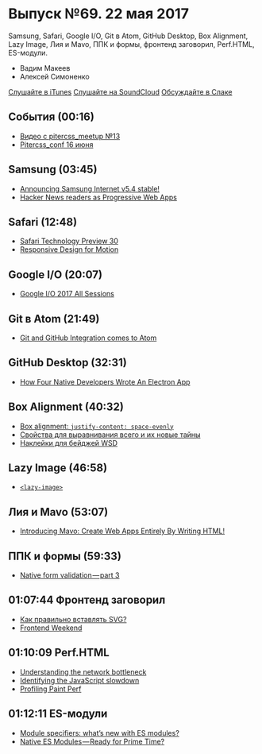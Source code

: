 # Выпуск №69. 22 мая 2017

Samsung, Safari, Google I/O, Git в Atom, GitHub Desktop, Box Alignment, Lazy Image, Лия и Mavo, ППК и формы, фронтенд заговорил, Perf.HTML, ES-модули.

- Вадим Макеев
- Алексей Симоненко

[Слушайте в iTunes](https://itunes.apple.com/ru/podcast/veb-standarty/id1080500016)
[Слушайте на SoundCloud](https://soundcloud.com/web-standards/episode-69)
[Обсуждайте в Слаке](http://slack.web-standards.ru/)

## События (00:16)

- [Видео с pitercss_meetup №13](https://youtu.be/b_3lqYrcY-4)
- [Pitercss_conf 16 июня](https://pitercss.com/)

## Samsung (03:45)

- [Announcing Samsung Internet v5.4 stable!](https://medium.com/p/fd941e0dcd58)
- [Hacker News readers as Progressive Web Apps](https://hnpwa.com/)

## Safari (12:48)

- [Safari Technology Preview 30](https://webkit.org/blog/7614/release-notes-for-safari-technology-preview-30/)
- [Responsive Design for Motion](https://webkit.org/blog/7551/responsive-design-for-motion/)

## Google I/O (20:07)

- [Google I/O 2017 All Sessions](https://www.youtube.com/playlist?list=PLOU2XLYxmsIKC8eODk_RNCWv3fBcLvMMy)

## Git в Atom (21:49)

- [Git and GitHub Integration comes to Atom](http://blog.atom.io/2017/05/16/git-and-github-integration-comes-to-atom.html)

## GitHub Desktop (32:31)

- [How Four Native Developers Wrote An Electron App](https://githubengineering.com/how-four-native-developers-wrote-an-electron-app/)

## Box Alignment (40:32)

- [Box alignment: `justify-content: space-evenly`](https://codepen.io/matuzo/pen/GmXVWo)
- [Свойства для выравнивания всего и их новые тайны](http://css-live.ru/articles-css/svojstva-dlya-vyravnivaniya-vsego-i-ix-novye-tajny.html)
- [Наклейки для бейджей WSD](https://github.com/web-standards-ru/stickers)

## Lazy Image (46:58)

- [`<lazy-image>`](https://meowni.ca/lazy-image/)

## Лия и Mavo (53:07)

- [Introducing Mavo: Create Web Apps Entirely By Writing HTML!](https://www.smashingmagazine.com/2017/05/introducing-mavo/)

## ППК и формы (59:33)

- [Native form validation — part 3](https://medium.com/p/8e643e1dd06)

## 01:07:44 Фронтенд заговорил

- [Как правильно вставлять SVG?](https://youtu.be/TNX0-JLdM_U)
- [Frontend Weekend](https://soundcloud.com/frontend-weekend)

## 01:10:09 Perf.HTML

- [Understanding the network bottleneck](https://youtu.be/xpsrtYcBy10)
- [Identifying the JavaScript slowdown](https://youtu.be/W4zp79QyDXA)
- [Profiling Paint Perf](https://youtu.be/Wfxm56ttAmE)

## 01:12:11 ES-модули

- [Module specifiers: what’s new with ES modules?](http://2ality.com/2017/05/es-module-specifiers.html)
- [Native ES Modules — Ready for Prime Time?](https://medium.com/p/87c64d294d3c)

